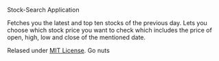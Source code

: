 Stock-Search Application

Fetches you the latest and top ten stocks of the previous day.
Lets you choose which stock price you want to check which includes the price of open, high, low and close of the mentioned date.

Relased under <a href="http://opensource.org/licenses/MIT">MIT License</a>. Go nuts
